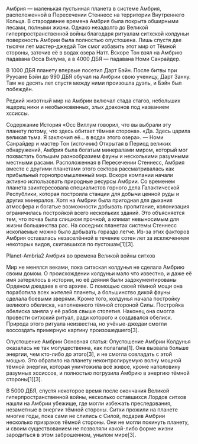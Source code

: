 Амбрия — маленькая пустынная планета в системе Амбрия, расположенной в Пересечении Стеннесс на территории Внутреннего Кольца. В стародавние времена Амбрия была покрыта обширными лесами, полными жизни. Однако незадолго до Великой гиперпространственной войны благодаря ритуалам ситхской колдуньи поверхность Амбрии была полностью опустошена. Лишь спустя две тысячи лет мастер-джедай Тон смог избавить этот мир от Тёмной стороны, заточив её в водах озера Натт. Вскоре Тон взял на Амбрию падавана Осса Вилума, а в 4000 ДБЯ — падавана Номи Санрайдер.

В 1000 ДБЯ планету впервые посетил Дарт Бэйн. После битвы при Руусане Бэйн до 990 ДБЯ обучал на Амбрии свою ученицу, Дарт Занну. Там же десять лет спустя между ними произошла дуэль, и Бэйн был побеждён.

Редкий животный мир на Амбрии включал стада стагов, небольших ящериц ники и необыкновенных, злых драконов под названием хссиссы.


Содержание
История
«Осс Виллум говорил, что вы выбрали эту планету потому, что здесь обитает тёмная сторона».
«Да. Здесь царила великая тьма. Я заключил её... в водах этого озера».
— Номи Санрайдер и мастер Тон (источник)
Открытая в Период великих обнаружений, Амбрия была богатым минералами миром, который мог похвастать большим разнообразием фауны и несколькими разумными местными расами. Расположенная в Пересечении Стеннесс, Амбрия вместе с другими планетами этого сектора рассматривалась как прибыльный горнопромышленный мир. Вскоре компании начали активно использовать природные ресурсы Амбрии. Со временем планета заинтересовала специалистов горного дела Галактической Республики, которая построила станции для добычи ценной руды и других минералов. Хотя на Амбрии была пригодная для дыхания атмосфера и богатые возможности добывать пропитание, колонизация ограничилась постройкой всего нескольких зданий. Это объясняется тем, что почва была слишком прочной, а климат невыносимым для жизни большинства рас. На соседних планетах системы Стеннесс ископаемые можно было добывать гораздо легче. Из-за этих факторов Амбрия оставалась незаселённой в течение сотен лет за исключением некоторых видов, скитавшихся по пустошам[1][3].

Planet-Ambria2
Амбрия во времена Великой войны ситхов

Мир не менялся веками, пока ситхская колдунья не сделала Амбрию своим домом. О происхождении колдуньи мало что известно, и даже её имя затерялось в истории, но её деяния были задокументированы Орденом джедаев в его архиве. С помощью своей тёмной мощи она поработила всех жителей планеты, а большинство дикой фауны сделала боевыми зверями. Кроме того, колдунья начала постройку великого обелиска, наполненного тёмной стороной Силы. Постройка обелиска заняла у её рабов свыше столетия. Наконец она смогла провести ситхский ритуал, ради которого и создавался обелиск. Природа этого ритуала неизвестна, но учёные-джедаи смогли воссоздать примерную картину произошедшего[3].

Опустошение Амбрии
 Основная статья: Опустошение Амбрии
Колдунья оказалась не так могущественна, как полагала[1]. Она вызвала больше энергии, чем кто-либо до этого[3], и не смогла совладать с этой мощью. Это обратило на планету неконтролируемую волну мощной тёмной энергии, которая уничтожила всё живое, кроме наполовину разумных хссиссов, и полностью погрузила Амбрию в энергию тёмной стороны[1][3].

В 5000 ДБЯ, спустя некоторое время после окончания Великой гиперпространственной войны, несколько оставшихся Лордов ситхов нашли на Амбрии убежище, где могли избежать преследования, незаметные в энергии тёмной стороны. Ситхи прожили на планете многие годы, пока сами не слились с Силой, подарив Амбрии несколько призраков тёмной стороны. Они не могли покинуть планету, и своим существованием не позволяли какой-либо форме жизни зародиться в этом заброшенном, унылом мире[3].